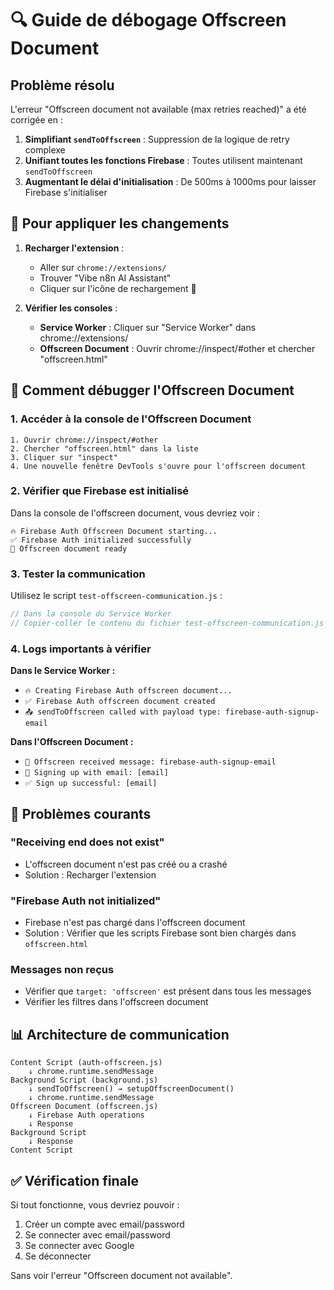# 🔍 Guide de débogage Offscreen Document

## Problème résolu

L'erreur "Offscreen document not available (max retries reached)" a été corrigée en :

1. **Simplifiant `sendToOffscreen`** : Suppression de la logique de retry complexe
2. **Unifiant toutes les fonctions Firebase** : Toutes utilisent maintenant `sendToOffscreen`
3. **Augmentant le délai d'initialisation** : De 500ms à 1000ms pour laisser Firebase s'initialiser

## 🚀 Pour appliquer les changements

1. **Recharger l'extension** :
   - Aller sur `chrome://extensions/`
   - Trouver "Vibe n8n AI Assistant"
   - Cliquer sur l'icône de rechargement 🔄

2. **Vérifier les consoles** :
   - **Service Worker** : Cliquer sur "Service Worker" dans chrome://extensions/
   - **Offscreen Document** : Ouvrir chrome://inspect/#other et chercher "offscreen.html"

## 🐛 Comment débugger l'Offscreen Document

### 1. Accéder à la console de l'Offscreen Document

```
1. Ouvrir chrome://inspect/#other
2. Chercher "offscreen.html" dans la liste
3. Cliquer sur "inspect"
4. Une nouvelle fenêtre DevTools s'ouvre pour l'offscreen document
```

### 2. Vérifier que Firebase est initialisé

Dans la console de l'offscreen document, vous devriez voir :
```
🔥 Firebase Auth Offscreen Document starting...
✅ Firebase Auth initialized successfully
📱 Offscreen document ready
```

### 3. Tester la communication

Utilisez le script `test-offscreen-communication.js` :

```javascript
// Dans la console du Service Worker
// Copier-coller le contenu du fichier test-offscreen-communication.js
```

### 4. Logs importants à vérifier

**Dans le Service Worker :**
- `🔥 Creating Firebase Auth offscreen document...`
- `✅ Firebase Auth offscreen document created`
- `📤 sendToOffscreen called with payload type: firebase-auth-signup-email`

**Dans l'Offscreen Document :**
- `📨 Offscreen received message: firebase-auth-signup-email`
- `📝 Signing up with email: [email]`
- `✅ Sign up successful: [email]`

## 🔧 Problèmes courants

### "Receiving end does not exist"
- L'offscreen document n'est pas créé ou a crashé
- Solution : Recharger l'extension

### "Firebase Auth not initialized"
- Firebase n'est pas chargé dans l'offscreen document
- Solution : Vérifier que les scripts Firebase sont bien chargés dans `offscreen.html`

### Messages non reçus
- Vérifier que `target: 'offscreen'` est présent dans tous les messages
- Vérifier les filtres dans l'offscreen document

## 📊 Architecture de communication

```
Content Script (auth-offscreen.js)
    ↓ chrome.runtime.sendMessage
Background Script (background.js)
    ↓ sendToOffscreen() → setupOffscreenDocument()
    ↓ chrome.runtime.sendMessage
Offscreen Document (offscreen.js)
    ↓ Firebase Auth operations
    ↓ Response
Background Script
    ↓ Response
Content Script
```

## ✅ Vérification finale

Si tout fonctionne, vous devriez pouvoir :
1. Créer un compte avec email/password
2. Se connecter avec email/password
3. Se connecter avec Google
4. Se déconnecter

Sans voir l'erreur "Offscreen document not available". 